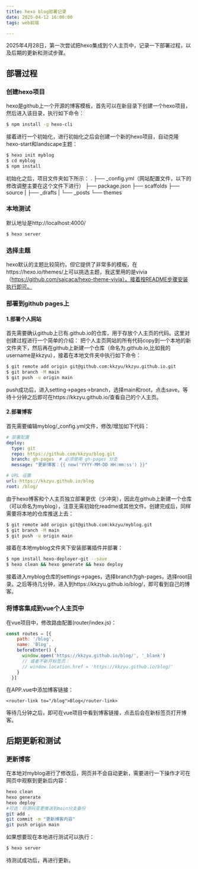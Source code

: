 ```yaml
---
title: hexo blog部署记录
date: 2025-04-12 16:00:00
tags: web前端

---
```

2025年4月28日，第一次尝试把hexo集成到个人主页中，记录一下部署过程，以及后期的更新和测试步骤。

## 部署过程

### 创建hexo项目

hexo是github上一个开源的博客模板，首先可以在新目录下创建一个hexo项目，然后进入该目录，执行如下命令：

``` bash
$ npm install -g hexo-cli
```

接着进行一个初始化，进行初始化之后会创建一个新的hexo项目，自动克隆hexo-start和landscape主题：

``` bash
$ hexo init myblog
$ cd myblog
$ npm install
```
初始化之后，项目文件夹如下所示：
.
├── _config.yml（网站配置文件，以下的修改调整主要在这个文件下进行）
├── package.json
├── scaffolds
├── source
|   ├── _drafts
|   └── _posts
└── themes


### 本地测试
默认地址是http://localhost:4000/
``` bash
$ hexo server
```

### 选择主题
   
hexo默认的主题比较简约，但它提供了非常多的模板，在https://hexo.io/themes/上可以挑选主题，我这里用的是vivia（https://github.com/saicaca/hexo-theme-vivia）。接着按README步骤安装执行即可。

### 部署到github pages上
#### 1.部署个人网站

首先需要确认github上已有<username>.github.io的仓库，用于存放个人主页的代码。这里对创建过程进行一个简单的介绍：
把个人主页网站的所有代码copy到一个本地的新文件夹下，然后再在github上新建一个仓库（命名为<username>.github.io,比如我的username是kkzyu），接着在本地文件夹中执行如下命令：

``` bash
$ git remote add origin git@github.com:kkzyu/kkzyu.github.io.git
$ git branch -M main
$ git push -u origin main
```

push成功后，进入setting->pages->branch，选择main和root，点击save。等待十分钟之后即可在https://kkzyu.github.io/查看自己的个人主页。

#### 2.部署博客

首先需要编辑myblog/_config.yml文件，修改/增加如下代码：
    
``` yaml
# 部署配置
deploy:
  type: git
  repo: https://github.com/kkzyu/blog.git 
  branch: gh-pages  # 必须使用 gh-pages 分支
  message: "更新博客：{{ now('YYYY-MM-DD HH:mm:ss') }}"

# URL 设置
url: https://kkzyu.github.io/blog
root: /blog/
```

由于hexo博客和个人主页独立部署更优（少冲突），因此在github上新建一个仓库（可以命名为myblog），注意无需初始化readme或其他文件。创建完成后，同样需要将本地的仓库推送上去：

``` bash
$ git remote add origin git@github.com:kkzyu/myblog.git
$ git branch -M main
$ git push -u origin main
```  

接着在本地myblog文件夹下安装部署插件并部署：

``` bash
$ npm install hexo-deployer-git --save
$ hexo clean && hexo generate && hexo deploy
```

接着进入myblog仓库的settings->pages，选择branch为gh-pages，选择root目录。之后等待几分钟，进入到https://kkzyu.github.io/blog/，即可看到自己的博客。

### 将博客集成到vue个人主页中

在vue项目中，修改路由配置(router/index.js)：

``` js
const routes = [{
    path: '/blog',
    name: 'Blog',
    beforeEnter() {
      window.open('https://kkzyu.github.io/blog/', '_blank')
      // 或者不新开标签页：
      // window.location.href = 'https://kkzyu.github.io/blog/'
    }
  }]
```

在APP.vue中添加博客链接：

``` vue
<router-link to="/blog">Blog</router-link>
```

等待几分钟之后，即可在vue项目中看到博客链接，点击后会在新标签页打开博客。

## 后期更新和测试
### 更新博客

在本地对myblog进行了修改后，网页并不会自动更新，需要进行一下操作才可在网页中观察到更新后内容：

``` bash
hexo clean 
hexo generate
hexo deploy
#可选：将源码变更推送到main分支备份
git add .
git commit -m "更新博客内容"
git push origin main
```

如果想要现在本地进行测试可以执行：

``` bash
$ hexo server
```

待测试成功后，再进行更新。